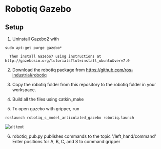 # Robotiq Gazebo

## Setup
1. Uninstall Gazebo2 with
```
sudo apt-get purge gazebo*
```
      Then install Gazebo7 using instructions at http://gazebosim.org/tutorials?tut=install_ubuntu&ver=7.0

2. Download the robotiq package from https://github.com/ros-industrial/robotiq

3. Copy the robotiq folder from this repository to the robotiq folder in your workspace.

4. Build all the files using catkin_make

5. To open gazebo with gripper, run

```
roslaunch robotiq_s_model_articulated_gazebo robotiq.launch
```
   ![alt text](https://github.com/0lionelzhang0/robotiq_gazebo/tree/master/img/gripper.png "Robotiq Gripper in Gazebo")

6. robotiq_pub.py publishes commands to the topic '/left_hand/command'  
Enter positions for A, B, C, and S to command gripper